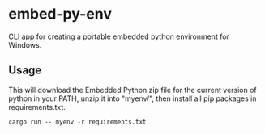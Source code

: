 # embed-py-env
CLI app for creating a portable embedded python environment for Windows.

## Usage

This will download the Embedded Python zip file for the current 
version of python in your PATH, unzip it into "myenv/", then install
all pip packages in requirements.txt.

```
cargo run -- myenv -r requirements.txt
```
